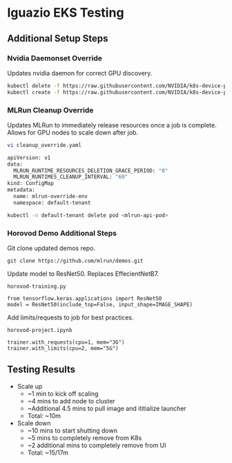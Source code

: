 # Iguazio EKS Testing

## Additional Setup Steps
### Nvidia Daemonset Override

Updates nvidia daemon for correct GPU discovery.

```bash
kubectl delete -f https://raw.githubusercontent.com/NVIDIA/k8s-device-plugin/v0.7.3/nvidia-device-plugin.yml
kubectl create -f https://raw.githubusercontent.com/NVIDIA/k8s-device-plugin/v0.7.0/nvidia-device-plugin.yml
```

### MLRun Cleanup Override

Updates MLRun to immediately release resources once a job is complete. Allows for GPU nodes to scale down after job.

```bash
vi cleanup_override.yaml

apiVersion: v1
data:
  MLRUN_RUNTIME_RESOURCES_DELETION_GRACE_PERIOD: "0"
  MLRUN_RUNTIMES_CLEANUP_INTERVAL: "60"
kind: ConfigMap
metadata:
  name: mlrun-override-env
  namespace: default-tenant

kubectl -n default-tenant delete pod <mlrun-api-pod>
```

### Horovod Demo Additional Steps

Git clone updated demos repo.

```
git clone https://github.com/mlrun/demos.git
```

Update model to ResNet50. Replaces EffecientNetB7.

```
horovod-training.py

from tensorflow.keras.applications import ResNet50
model = ResNet50(include_top=False, input_shape=IMAGE_SHAPE)
```

Add limits/requests to job for best practices.

```
horovod-project.ipynb

trainer.with_requests(cpu=1, mem="3G")
trainer.with_limits(cpu=2, mem="5G")
```

## Testing Results
- Scale up
    - ~1 min to kick off scaling
    - ~4 mins to add node to cluster
    - ~Additional 4.5 mins to pull image and ititialize launcher
    - Total: ~10m
- Scale down
    - ~10 mins to start shutting down
    - ~5 mins to completely remove from K8s
    - ~2 additional mins to completely remove from UI
    - Total: ~15/17m